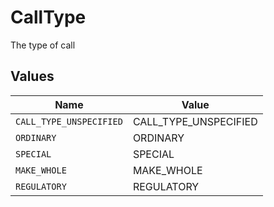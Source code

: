 # CallType

The type of call


## Values

| Name                    | Value                   |
| ----------------------- | ----------------------- |
| `CALL_TYPE_UNSPECIFIED` | CALL_TYPE_UNSPECIFIED   |
| `ORDINARY`              | ORDINARY                |
| `SPECIAL`               | SPECIAL                 |
| `MAKE_WHOLE`            | MAKE_WHOLE              |
| `REGULATORY`            | REGULATORY              |